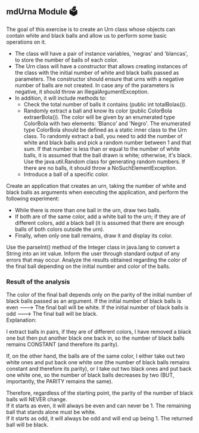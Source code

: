 ## mdUrna Module 🗳️

The goal of this exercise is to create an Urn class whose objects can contain white and black balls and allow us to perform some basic operations on it.
* The class will have a pair of instance variables, 'negras' and 'blancas', to store the number of balls of each color.
* The Urn class will have a constructor that allows creating instances of the class with the initial number of white and black balls passed as parameters. The constructor should ensure that urns with a negative number of balls are not created. In case any of the parameters is negative, it should throw an IllegalArgumentException.
* In addition, it will include methods to:
    * Check the total number of balls it contains (public int totalBolas()).
    * Randomly extract a ball and know its color (public ColorBola extraerBola()). The color will be given by an enumerated type ColorBola with two elements: 'Blanco' and 'Negro'. The enumerated type ColorBola should be defined as a static inner class to the Urn class. To randomly extract a ball, you need to add the number of white and black balls and pick a random number between 1 and that sum. If that number is less than or equal to the number of white balls, it is assumed that the ball drawn is white; otherwise, it's black. Use the java.util.Random class for generating random numbers. If there are no balls, it should throw a NoSuchElementException.
    * Introduce a ball of a specific color.

Create an application that creates an urn, taking the number of white and black balls as arguments when executing the application, and perform the following experiment:
* While there is more than one ball in the urn, draw two balls.
* If both are of the same color, add a white ball to the urn; if they are of different colors, add a black ball (it is assumed that there are enough balls of both colors outside the urn).
* Finally, when only one ball remains, draw it and display its color.

Use the parseInt() method of the Integer class in java.lang to convert a String into an int value.
Inform the user through standard output of any errors that may occur.
Analyze the results obtained regarding the color of the final ball depending on the initial number and color of the balls.

### Result of the analysis

The color of the final ball depends only on the parity of the initial number of black balls passed as an argument.
If the initial number of black balls is even ---> The final ball will be white.
If the initial number of black balls is odd  ---> The final ball will be black.
<br />
Explanation:

I extract balls in pairs, if they are of different colors, I have removed a black one but then put another black one back in,
so the number of black balls remains CONSTANT (and therefore its parity).

If, on the other hand, the balls are of the same color, I either take out two white ones and put back one white one
(the number of black balls remains constant and therefore its parity), or I take out two black ones and put back one white one, so the number of black balls decreases by two
(BUT, importantly, the PARITY remains the same).

Therefore, regardless of the starting point, the parity of the number of black balls will NEVER change. <br />
If it starts as even, it will always be even and can never be 1. The remaining ball that stands alone must be white. <br />
If it starts as odd, it will always be odd and will end up being 1. The returned ball will be black.
